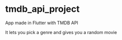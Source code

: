 # tmdb_api_project

App made in Flutter with TMDB API

It lets you pick a genre and gives you a random movie
